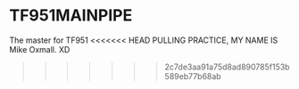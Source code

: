 # TF951MAINPIPE
The master for TF951
<<<<<<< HEAD
PULLING PRACTICE, MY NAME IS Mike Oxmall. XD
>>>>>>> 2c7de3aa91a75d8ad890785f153b589eb77b68ab
